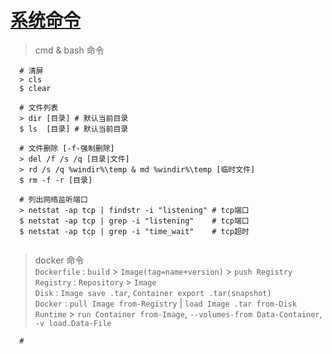 # [**系统命令**](https://github.com/)

> cmd & bash 命令

~~~
  # 清屏
  > cls
  $ clear
  
  # 文件列表
  > dir [目录] # 默认当前目录
  $ ls  [目录] # 默认当前目录
  
  # 文件删除 [-f-强制删除]
  > del /f /s /q [目录|文件]
  > rd /s /q %windir%\temp & md %windir%\temp [临时文件]
  $ rm -f -r [目录]
  
  # 列出网络监听端口
  > netstat -ap tcp | findstr -i "listening" # tcp端口
  $ netstat -ap tcp | grep -i "listening"    # tcp端口
  $ netstat -ap tcp | grep -i "time_wait"    # tcp超时
  
~~~


> docker 命令 <br>
  `Dockerfile` : `build` > `Image(tag=name+version)` > `push Registry` <br>
  `Registry`   : `Repository` > `Image` <br>
  `Disk`       : `Image save .tar`, `Container export .tar(snapshot)` <br>
  `Docker`     : `pull Image from-Registry` | `load Image .tar from-Disk` <br>
  `Runtime`    > `run Container from-Image`, `--volumes-from Data-Container`, `-v load.Data-File`

~~~
  # 
  
~~~

